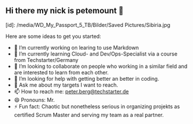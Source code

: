 ## Hi there  my nick is petemount 👋
[id]: /media/WD_My_Passport_5_TB/Bilder/Saved Pictures/Sibiria.jpg



Here are some ideas to get you started:

- 🔭 I’m currently working on learing to use Markdown
- 🌱 I’m currently learning Cloud- and Dev/Ops-Specialist via a course from Techstarter/Germany
- 👯 I’m looking to collaborate on people who working in a similar field and are interested to learn from each other.
- 🤔 I’m looking for help with getting better an better in coding.
- 💬 Ask me about my targets I want to reach.
- 📫 How to reach me: peter.berg@techstarter.de
- 😄 Pronouns: Mr.
- ⚡ Fun fact: Chaotic but nonetheless serious in organizing projekts as certified Scrum Master and serving my team as a real partner.

